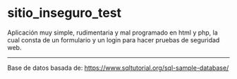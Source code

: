 # sitio_inseguro_test

Aplicación muy simple, rudimentaria y mal programado en html y php, la cual consta de un formulario y un login para hacer pruebas de seguridad web.


-------------------------------
Base de datos basada de:
https://www.sqltutorial.org/sql-sample-database/
